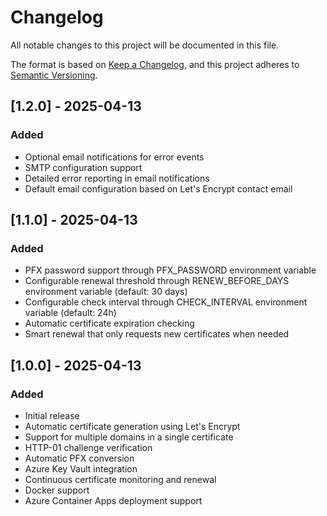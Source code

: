 # Changelog
All notable changes to this project will be documented in this file.

The format is based on [Keep a Changelog](https://keepachangelog.com/en/1.0.0/),
and this project adheres to [Semantic Versioning](https://semver.org/spec/v2.0.0.html).

## [1.2.0] - 2025-04-13
### Added
- Optional email notifications for error events
- SMTP configuration support
- Detailed error reporting in email notifications
- Default email configuration based on Let's Encrypt contact email

## [1.1.0] - 2025-04-13
### Added
- PFX password support through PFX_PASSWORD environment variable
- Configurable renewal threshold through RENEW_BEFORE_DAYS environment variable (default: 30 days)
- Configurable check interval through CHECK_INTERVAL environment variable (default: 24h)
- Automatic certificate expiration checking
- Smart renewal that only requests new certificates when needed

## [1.0.0] - 2025-04-13
### Added
- Initial release
- Automatic certificate generation using Let's Encrypt
- Support for multiple domains in a single certificate
- HTTP-01 challenge verification
- Automatic PFX conversion
- Azure Key Vault integration
- Continuous certificate monitoring and renewal
- Docker support
- Azure Container Apps deployment support
